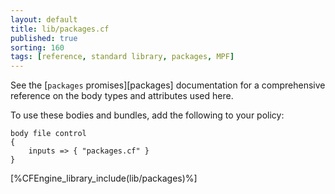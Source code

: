 ```yaml
---
layout: default
title: lib/packages.cf
published: true
sorting: 160
tags: [reference, standard library, packages, MPF]
---
```


See the [`packages` promises][packages] documentation for a
comprehensive reference on the body types and attributes used here.

To use these bodies and bundles, add the following to your policy:

```cf3
body file control
{
	inputs => { "packages.cf" }
}
```

[%CFEngine_library_include(lib/packages)%]
